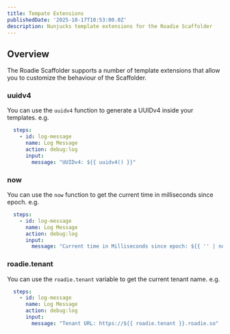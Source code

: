 ```yaml
---
title: Tempate Extensions
publishedDate: '2025-10-17T10:53:00.0Z'
description: Nunjucks template extensions for the Roadie Scaffolder
---
```


## Overview

The Roadie Scaffolder supports a number of template extensions that allow you to customize the behaviour of the Scaffolder.

### uuidv4

You can use the `uuidv4` function to generate a UUIDv4 inside your templates. e.g.

```yaml
  steps:
    - id: log-message
      name: Log Message
      action: debug:log
      input:
        message: "UUIDv4: ${{ uuidv4() }}"
```

### now

You can use the `now` function to get the current time in milliseconds since epoch. e.g.

```yaml
  steps:
    - id: log-message
      name: Log Message
      action: debug:log
      input:
        message: "Current time in Milliseconds since epoch: ${{ '' | now }}"
```

### roadie.tenant

You can use the `roadie.tenant` variable to get the current tenant name. e.g.

```yaml
  steps:
    - id: log-message
      name: Log Message
      action: debug:log
      input:
        message: "Tenant URL: https://${{ roadie.tenant }}.roadie.so"
```
